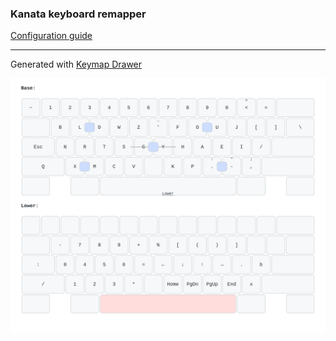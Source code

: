 ### Kanata keyboard remapper

[Configuration guide](https://jtroo.github.io/config.html)

---

Generated with [Keymap Drawer](https://github.com/caksoylar/keymap-drawer)

![Keymap](./keymap-drawer.svg)
